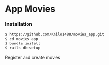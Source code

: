 # App Movies

### Installation

```sh
$ https://github.com/Kmilo1488/movies_app.git
$ cd movies_app
$ bundle install
$ rails db:setup
```
Register and create movies
